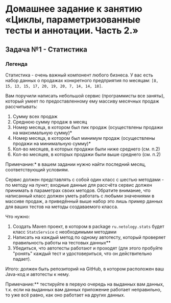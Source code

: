 # Домашнее задание к занятию «Циклы, параметризованные тесты и аннотации. Часть 2.»
## Задача №1 - Статистика

### Легенда
Статистика - очень важный компонент любого бизнеса. У вас есть набор данных о продажах конкретного предприятия по месяцам: `[8, 15, 13, 15, 17, 20, 19, 20, 7, 14, 14, 18]`.

Вам поручили написать небольшой сервис (программисты все заняты), который умеет по предоставленному ему массиву месячных продаж рассчитывать:
1. Сумму всех продаж
2. Среднюю сумму продаж в месяц
3. Номер месяца, в котором был пик продаж (осуществлены продажи на максимальную сумму)*
4. Номер месяца, в котором был минимум продаж (осуществлены продажи на минимальную сумму)*
5. Кол-во месяцев, в которых продажи были ниже среднего (см. п.2)
6. Кол-во месяцев, в которых продажи были выше среднего (см. п.2)

Примечание:* в вашем задании нужно найти последний месяц, соответствующий условиям.

Сервис должен представлять с собой один класс с шестью методами - по методу на пункт; входные данные для рассчёта сервис должен принимать в параметрах своих методов. Обратите внимание, что написанный класс должен уметь работать с любыми значениями в массиве продаж, а приведённый выше набор это лишь пример данных для ваших тестов на методы создаваемого класса.

Что нужно:
1. Создать Maven проект, в котором в package `ru.netology.stats` будет класс `StatsService` с необходимыми методами 
1. Написать на каждый метод по одному автотесту, который проверяет правильность работы на тестовых данных** 
1. Убедиться, что автотесты работают и проходят (для этого пробуйте "ронять" каждый тест и удостовериться, что он действительно падает).

Итого: должен быть репозиторий на GitHub, в котором расположен ваш Java-код и автотесты к нему.
    
Примечание:** тестируйте в первую очередь на выданных вам данных, т.к. если на выданных вам данных приложение работает неправильно, то уже всё равно, как оно работает на других данных.

